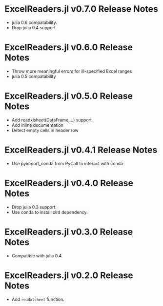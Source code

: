 ExcelReaders.jl v0.7.0 Release Notes
====================================
* julia 0.6 compatability.
* Drop julia 0.4 support.

ExcelReaders.jl v0.6.0 Release Notes
===================================
* Throw more meaningful errors for ill-specified Excel ranges
* julia 0.5 compatability

ExcelReaders.jl v0.5.0 Release Notes
====================================
* Add readxlsheet(DataFrame,...) support
* Add inline documentation
* Detect empty cells in header row

ExcelReaders.jl v0.4.1 Release Notes
====================================
* Use pyimport_conda from PyCall to interact with conda

ExcelReaders.jl v0.4.0 Release Notes
====================================
* Drop julia 0.3 support.
* Use conda to install xlrd dependency.

ExcelReaders.jl v0.3.0 Release Notes
=================================
* Compatible with julia 0.4.

ExcelReaders.jl v0.2.0 Release Notes
=================================
* Add ``readxlsheet`` function.
